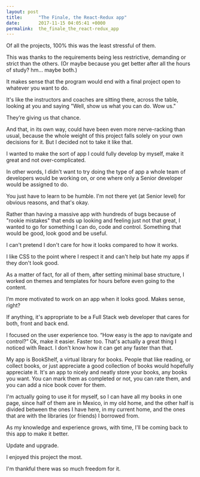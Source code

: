 ```yaml
---
layout: post
title:      "The Finale, the React-Redux app"
date:       2017-11-15 04:05:41 +0000
permalink:  the_finale_the_react-redux_app
---
```



Of all the projects, 100% this was the least stressful of them. 

This was thanks to the requirements being less restrictive, demanding or strict than the others. (Or maybe because you get better after all the hours of study? hm... maybe both.)

It makes sense that the program would end with a final project open to whatever you want to do. 

It's like the instructors and coaches are sitting there, across the table, looking at you and saying "Well, show us what you can do. Wow us."

They’re giving us that chance.

And that, in its own way, could have been even more nerve-racking than usual, because the whole weight of this project falls solely on your own decisions for it. But I decided not to take it like that. 

I wanted to make the sort of app I could fully develop by myself, make it great and not over-complicated. 

In other words, I didn't want to try doing the type of app a whole team of developers would be working on, or one where only a Senior developer would be assigned to do. 

You just have to learn to be humble. 
I'm not there yet (at Senior level) for obvious reasons, and that's okay.

Rather than having a massive app with hundreds of bugs because of "rookie mistakes" that ends up looking and feeling just not that great, I wanted to go for something I can do, code and control. 
Something that would be good, look good and be useful. 

I can't pretend I don't care for how it looks compared to how it works. 

I like CSS to the point where I respect it and can't help but hate my apps if they don't look good. 

As a matter of fact, for all of them, after setting minimal base structure, I worked on themes and templates for hours before even going to the content. 

I’m more motivated to work on an app when it looks good. Makes sense, right?

If anything, it's appropriate to be a Full Stack web developer that cares for both, front and back end. 

I focused on the user experience too. 
“How easy is the app to navigate and control?” Ok, make it easier. Faster too. 
That's actually a great thing I noticed with React. I don't know how it can get any faster than that. 

My app is BookShelf, a virtual library for books. 
People that like reading, or collect books, or just appreciate a good collection of books would hopefully appreciate it. 
It's an app to nicely and neatly store your books, any books you want. 
You can mark them as completed or not, you can rate them, and you can add a nice book cover for them.

I'm actually going to use it for myself, so I can have all my books in one page, since half of them are in Mexico, in my old home, and the other half is divided between the ones I have here, in my current home, and the ones that are with the libraries (or friends) I borrowed from. 

As my knowledge and experience grows, with time, I'll be coming back to this app to make it better. 

Update and upgrade. 

I enjoyed this project the most. 

I'm thankful there was so much freedom for it.

